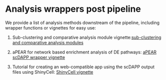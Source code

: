 # Analysis wrappers post pipeline


We provide a list of analysis methods downstream of the pipeline, including wrapper functions or vignettes for easy use:

1. Sub-clustering and comparative analysis module vignette:[sub-clustering and comparative analysis modules](https://github.com/bioinfoDZ/scDAPP/blob/main/Documentation/downstream_postpipeline/Subclustering_and_ComparativeModule_Vignette.md)

2. aPEAR for network based enrichment analysis of DE pathways: [aPEAR scDAPP wrapper vignette](https://github.com/bioinfoDZ/scDAPP/blob/main/Documentation/downstream_postpipeline/aPEAR_wrapper.md)

3. Tutorial for creating an web-compatible app using the scDAPP output files using ShinyCell: [ShinyCell vignette](https://github.com/bioinfoDZ/scDAPP/blob/main/Documentation/downstream_postpipeline/ShinyCell_tutorial.md)
